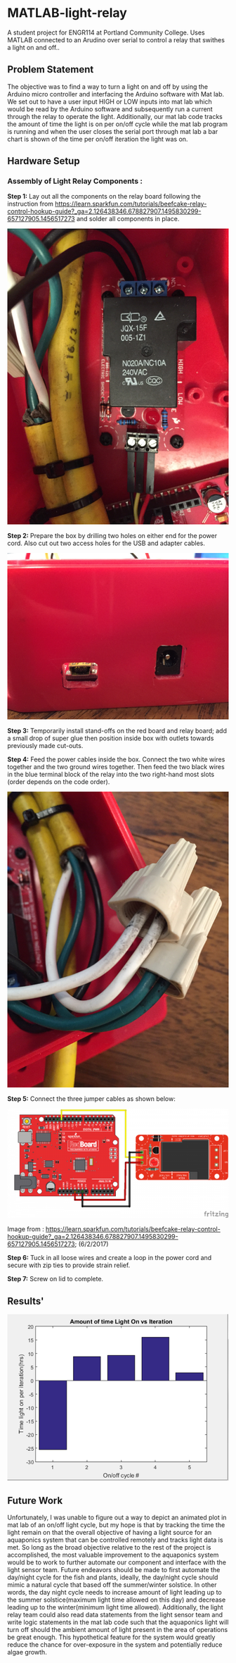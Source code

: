 # MATLAB-light-relay
A student project for ENGR114 at Portland Community College. Uses MATLAB connected to an Arudino over serial to control a relay that swithes a light on and off..

## Problem Statement
The objective was to find a way to turn a light on and off by using the Arduino micro controller
and interfacing the Arduino software with Mat lab. We set out to have a user input HIGH or LOW
inputs into mat lab which would be read by the Arduino software and subsequently run a current
through the relay to operate the light. Additionally, our mat lab code tracks the amount of time
the light is on per on/off cycle while the mat lab program is running and when the user closes
the serial port through mat lab a bar chart is shown of the time per on/off iteration the light was
on.

## Hardware Setup
### Assembly of Light Relay Components :

**Step 1:** Lay out all the components on the relay board following the instruction from 
https://learn.sparkfun.com/tutorials/beefcake-relay-control-hookup-guide?_ga=2.126438346.678827907.1495830299-657127905.1456517273
and solder all components in place. 

![image1](/doc/light_relay1rev2.jpg "Title Text 1")


**Step 2:** Prepare the box by drilling two holes on either end for the power cord. Also cut out two access holes for the USB and adapter cables.

![alt text](/doc/light_relay2.jpg "Logo Title Text 1")

**Step 3:** Temporarily install stand-offs on the red board and relay board; add a small drop of super glue then position inside box with outlets towards previously made cut-outs.

**Step 4:** Feed the power cables inside the box. Connect the two white wires together and the two ground wires together. Then feed the two black wires in the blue terminal block of the relay into the two right-hand most slots (order depends on the code order).

![alt text](/doc/light_relay3.jpg "Logo Title Text 1")

**Step 5:** Connect the three jumper cables as shown below:

![alt text](/doc/light_relay4.png "Logo Title Text 1")

Image from : https://learn.sparkfun.com/tutorials/beefcake-relay-control-hookup-guide?_ga=2.126438346.678827907.1495830299-657127905.1456517273; (6/2/2017)

**Step 6:** Tuck in all loose wires and create a loop in the power cord and secure with zip ties to provide strain relief.

**Step 7:** Screw on lid to complete.

## Results'
![alt text](/doc/results.png "Logo Title Text 1")

## Future Work
Unfortunately, I was unable to figure out a way to depict an animated plot in mat lab of an on/off
light cycle, but my hope is that by tracking the time the light remain on that the overall objective
of having a light source for an aquaponics system that can be controlled remotely and tracks
light data is met. So long as the broad objective relative to the rest of the project is
accomplished, the most valuable improvement to the aquaponics system would be to work to
further automate our component and interface with the light sensor team. Future endeavors
should be made to first automate the day/night cycle for the fish and plants, ideally, the
day/night cycle should mimic a natural cycle that based off the summer/winter solstice. In other
words, the day night cycle needs to increase amount of light leading up to the summer
solstice(maximum light time allowed on this day) and decrease leading up to the
winter(minimum light time allowed).
Additionally, the light relay team could also read data statements from the light sensor team and
write logic statements in the mat lab code such that the aquaponics light will turn off should the
ambient amount of light present in the area of operations be great enough. This hypothetical
feature for the system would greatly reduce the chance for over-exposure in the system and
potentially reduce algae growth.

